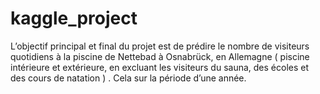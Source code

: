 # kaggle_project
L’objectif principal et final du projet est de prédire le nombre de visiteurs quotidiens à la piscine de Nettebad à Osnabrück, en Allemagne ( piscine intérieure et extérieure, en excluant les visiteurs du sauna, des écoles et des cours de natation ) . Cela sur la période d’une année.

